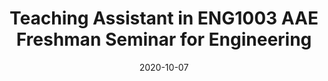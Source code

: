 ---
title: "Teaching Assistant in ENG1003 AAE Freshman Seminar for Engineering"
collection: teaching
type: "Undergraduate course"
permalink: /teaching/2020-fall-teaching-1
venue: "HKPolyU, Department of Aeronautical and Aviation Engineering"
date: 2020-10-07
location: "Hong Kong, China"
---
